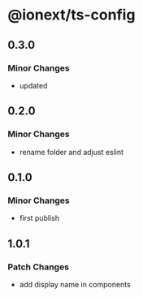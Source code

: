 # @ionext/ts-config

## 0.3.0

### Minor Changes

- updated

## 0.2.0

### Minor Changes

- rename folder and adjust eslint

## 0.1.0

### Minor Changes

- first publish

## 1.0.1

### Patch Changes

- add display name in components

